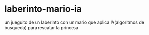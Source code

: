 # laberinto-mario-ia
un jueguito de un laberinto con un mario que aplica IA(algoritmos de busqueda) para rescatar la princesa
